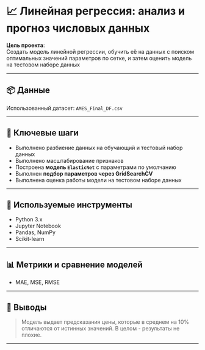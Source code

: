 # 📈 Линейная регрессия: анализ и прогноз числовых данных

**Цель проекта**:  
Cоздать модель линейной регрессии, обучить её на данных с поиском оптимальных значений параметров по сетке, и затем оценить модель на тестовом наборе данных

---

## 📦 Данные

Использованный датасет: `AMES_Final_DF.csv` 

---

## 🧠 Ключевые шаги

- Выполнено разбиение данных на обучающий и тестовый набор данных
- Выполнено масштабирование признаков  
- Построена **модель `ElasticNet`** с параметрами по умолчанию
- Выполнен **подбор параметров через GridSearchCV**
- Выполнена оценка работы модели на тестовом наборе данных
---

## 🧰 Используемые инструменты

- Python 3.x  
- Jupyter Notebook  
- Pandas, NumPy  
- Scikit-learn 

---

## 📊 Метрики и сравнение моделей

- MAE, MSE, RMSE
  
---

## 📝 Выводы

> Модель выдает предсказания цены, которые в среднем на 10% отличаются от истинных значений. В целом - результаты не плохие.

---

